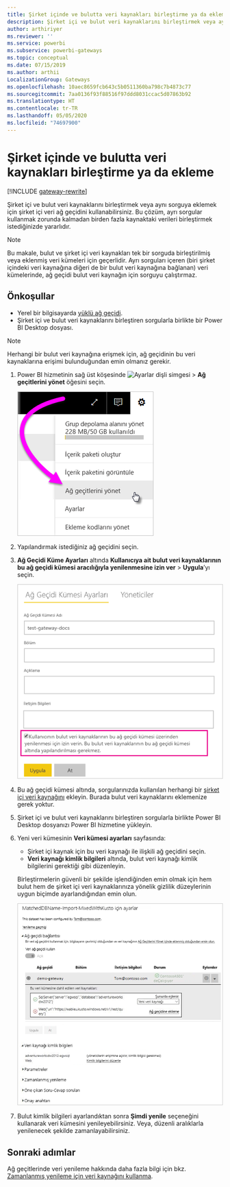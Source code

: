 ```yaml
---
title: Şirket içinde ve bulutta veri kaynakları birleştirme ya da ekleme
description: Şirket içi ve bulut veri kaynaklarını birleştirmek veya aynı sorguya eklemek için şirket içi veri ağ geçidini kullanın.
author: arthiriyer
ms.reviewer: ''
ms.service: powerbi
ms.subservice: powerbi-gateways
ms.topic: conceptual
ms.date: 07/15/2019
ms.author: arthii
LocalizationGroup: Gateways
ms.openlocfilehash: 10aec8659fcb643c5b0511360ba798c7b4873c77
ms.sourcegitcommit: 7aa0136f93f88516f97ddd8031ccac5d07863b92
ms.translationtype: HT
ms.contentlocale: tr-TR
ms.lasthandoff: 05/05/2020
ms.locfileid: "74697900"
---
```

# <a name="merge-or-append-on-premises-and-cloud-data-sources"></a>Şirket içinde ve bulutta veri kaynakları birleştirme ya da ekleme

[!INCLUDE [gateway-rewrite](includes/gateway-rewrite.md)]

Şirket içi ve bulut veri kaynaklarını birleştirmek veya aynı sorguya eklemek için şirket içi veri ağ geçidini kullanabilirsiniz. Bu çözüm, ayrı sorgular kullanmak zorunda kalmadan birden fazla kaynaktaki verileri birleştirmek istediğinizde yararlıdır.

>[!NOTE]
>Bu makale, bulut ve şirket içi veri kaynakları tek bir sorguda birleştirilmiş veya eklenmiş veri kümeleri için geçerlidir. Ayrı sorguları içeren (biri şirket içindeki veri kaynağına diğeri de bir bulut veri kaynağına bağlanan) veri kümelerinde, ağ geçidi bulut veri kaynağın için sorguyu çalıştırmaz.

## <a name="prerequisites"></a>Önkoşullar

- Yerel bir bilgisayarda [yüklü ağ geçidi](/data-integration/gateway/service-gateway-install).
- Şirket içi ve bulut veri kaynaklarını birleştiren sorgularla birlikte bir Power BI Desktop dosyası.

>[!NOTE]
>Herhangi bir bulut veri kaynağına erişmek için, ağ geçidinin bu veri kaynaklarına erişimi bulunduğundan emin olmanız gerekir.

1. Power BI hizmetinin sağ üst köşesinde ![Ayarlar dişli simgesi](media/service-gateway-mashup-on-premises-cloud/icon-gear.png) > **Ağ geçitlerini yönet** öğesini seçin.

    ![Ağ geçitlerini yönet](media/service-gateway-mashup-on-premises-cloud/manage-gateways.png)

2. Yapılandırmak istediğiniz ağ geçidini seçin.

3. **Ağ Geçidi Küme Ayarları** altında **Kullanıcıya ait bulut veri kaynaklarının bu ağ geçidi kümesi aracılığıyla yenilenmesine izin ver** > **Uygula**’yı seçin.

    ![Bu ağ geçidi kümesi aracılığıyla yenile](media/service-gateway-mashup-on-premises-cloud/refresh-gateway-cluster.png)

4. Bu ağ geçidi kümesi altında, sorgularınızda kullanılan herhangi bir [şirket içi veri kaynağını](service-gateway-enterprise-manage-scheduled-refresh.md#add-a-data-source) ekleyin. Burada bulut veri kaynaklarını eklemenize gerek yoktur.

5. Şirket içi ve bulut veri kaynaklarını birleştiren sorgularla birlikte Power BI Desktop dosyanızı Power BI hizmetine yükleyin.

6. Yeni veri kümesinin **Veri kümesi ayarları** sayfasında:

   - Şirket içi kaynak için bu veri kaynağı ile ilişkili ağ geçidini seçin.
   - **Veri kaynağı kimlik bilgileri** altında, bulut veri kaynağı kimlik bilgilerini gerektiği gibi düzenleyin.

    Birleştirmelerin güvenli bir şekilde işlendiğinden emin olmak için hem bulut hem de şirket içi veri kaynaklarınıza yönelik gizlilik düzeylerinin uygun biçimde ayarlandığından emin olun.

     ![Veri kümesi ayarları](media/service-gateway-mashup-on-premises-cloud/dataset-settings.png)

7. Bulut kimlik bilgileri ayarlandıktan sonra **Şimdi yenile** seçeneğini kullanarak veri kümesini yenileyebilirsiniz. Veya, düzenli aralıklarla yenilenecek şekilde zamanlayabilirsiniz.

## <a name="next-steps"></a>Sonraki adımlar

Ağ geçitlerinde veri yenileme hakkında daha fazla bilgi için bkz. [Zamanlanmış yenileme için veri kaynağını kullanma](service-gateway-enterprise-manage-scheduled-refresh.md#use-the-data-source-for-scheduled-refresh).
